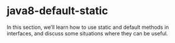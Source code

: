 # java8-default-static
In this section, we’ll learn how to use static and default methods in interfaces, and discuss some situations where they can be useful.
